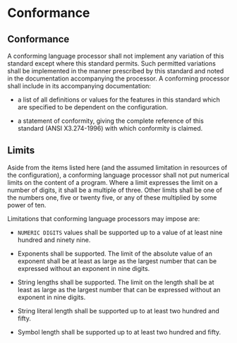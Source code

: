# Conformance

## Conformance

A conforming language processor shall not
implement any variation of this standard except
where this standard permits. Such permitted
variations shall be implemented in the manner
prescribed by this standard and noted in the
documentation accompanying the processor.
A conforming processor shall include in its
accompanying documentation:

- a list of all definitions or values for the
features in this standard which are specified to
be dependent on the configuration.

- a statement of conformity, giving the complete
reference of this standard (ANSI X3.274-1996)
with which conformity is claimed.

## Limits

Aside from the items listed here (and the assumed
limitation in resources of the configuration), a
conforming language processor shall not put
numerical limits on the content of a program.
Where a limit expresses the limit on a number of
digits, it shall be a multiple of three. Other limits
shall be one of the numbers one, five or twenty
five, or any of these multiplied by some power of
ten.

Limitations that conforming language processors
may impose are:

- `NUMERIC DIGITS` values shall be supported up to a value of at least nine hundred and ninety nine.

- Exponents shall be supported. The limit of the absolute value of an exponent shall be at
least as large as the largest number that can be expressed without an exponent in nine digits.

- String lengths shall be supported. The limit on the length shall be at least as large as the
largest number that can be expressed without an exponent in nine digits.

- String literal length shall be supported up to at least two hundred and fifty.

- Symbol length shall be supported up to at least two hundred and fifty.
